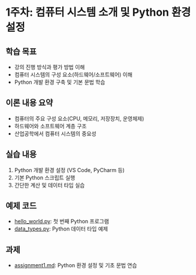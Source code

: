 # 1주차: 컴퓨터 시스템 소개 및 Python 환경 설정

## 학습 목표
- 강의 진행 방식과 평가 방법 이해
- 컴퓨터 시스템의 구성 요소(하드웨어/소프트웨어) 이해
- Python 개발 환경 구축 및 기본 문법 학습

## 이론 내용 요약
- 컴퓨터의 주요 구성 요소(CPU, 메모리, 저장장치, 운영체제)
- 하드웨어와 소프트웨어 계층 구조
- 산업공학에서 컴퓨터 시스템의 중요성

## 실습 내용
1. Python 개발 환경 설정 (VS Code, PyCharm 등)
2. 기본 Python 스크립트 실행
3. 간단한 계산 및 데이터 타입 실습

## 예제 코드
- [hello_world.py](./examples/hello_world.py): 첫 번째 Python 프로그램
- [data_types.py](./examples/data_types.py): Python 데이터 타입 예제

## 과제
- [assignment1.md](./assignments/assignment1.md): Python 환경 설정 및 기초 문법 연습 
